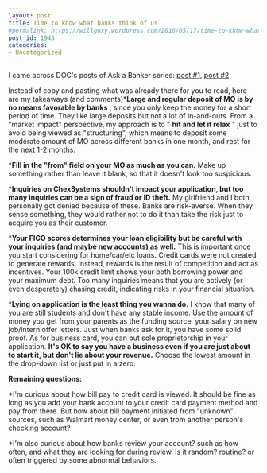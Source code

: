 ```yaml
---
layout: post
title: Time to know what banks think of us
#permalink: https://willguxy.wordpress.com/2016/05/17/time-to-know-what-banks-think-of-us/index.html
post_id: 1943
categories: 
- Uncategorized
---
```


I came across DOC's posts of 
Ask a Banker series: 
[post #1](http://www.doctorofcredit.com/ask-a-banker-your-questions-answered/), 
[post #2](http://www.doctorofcredit.com/ask-banker-questions-answered-2-mo-accounts-gamers-gift-cards-loan-eligibility/)

Instead of copy and pasting what was already there for you to read, here are my takeaways (and comments)***Large and regular deposit of MO is by no means favorable by banks**
, since you only keep the money for a short period of time. They like large deposits but not a lot of in-and-outs. From a "market impact" perspective, my approach is to "
**hit and let it relax**
" just to avoid being viewed as "structuring", which means to deposit some moderate amount of MO across different banks in one month, and rest for the next 1-2 months.

	
***Fill in the "from" field on your MO as much as you can.**
 Make up something rather than leave it blank, so that it doesn't look too suspicious.

	
***Inquiries on ChexSystems shouldn't impact your application, but too many inquiries can be a sign of fraud or ID theft.**
 My girlfriend and I both personally got denied because of these. Banks are risk-averse. When they sense something, they would rather not to do it than take the risk just to acquire you as their customer.

	
***Your FICO scores determines your loan eligibility but be careful with your inquiries (and maybe new accounts) as well.**
 This is important once you start considering for home/car/etc loans. Credit cards were not created to generate rewards. Instead, rewards is the result of competition and act as incentives. Your 100k credit limit shows your both borrowing power and your maximum debt. Too many inquiries means that you are actively (or even desperately) chasing credit, indicating risks in your financial situation.

	
***Lying on application is the least thing you wanna do.**
 I know that many of you are still students and don't have any stable income. Use the amount of money you get from your parents as the funding source, your salary on new job/intern offer letters. Just when banks ask for it, you have some solid proof. As for business card, you can put sole proprietorship in your application. 
**It's OK to say you have a business even if you are just about to start it, but don't lie about your revenue.**
 Choose the lowest amount in the drop-down list or just put in a zero.

**Remaining questions:**


*I'm curious about how bill pay to credit card is viewed. It should be fine as long as you add your bank account to your credit card payment method and pay from there. But how about bill payment initiated from "unknown" sources, such as Walmart money center, or even from another person's checking account?

	
*I'm also curious about how banks review your account? such as how often, and what they are looking for during review. Is it random? routine? or often triggered by some abnormal behaviors.